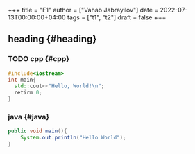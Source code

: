 +++
title = "F1"
author = ["Vahab Jabrayilov"]
date = 2022-07-13T00:00:00+04:00
tags = ["t1", "t2"]
draft = false
+++

## heading {#heading}


### <span class="org-todo todo TODO">TODO</span> cpp {#cpp}

```cpp
#include<iostream>
int main{
  std::cout<<"Hello, World!\n";
  retirm 0;
}
```


### java {#java}

```java
public void main(){
    System.out.println("Hello World");
}
```
